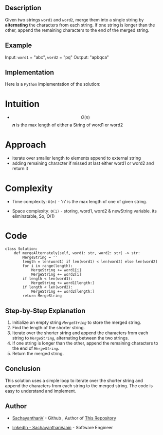 ## Description
Given two strings `word1` and `word2`, merge them into a single string by **alternating** the characters from each string. If one string is longer than the other, append the remaining characters to the end of the merged string.

## Example
Input: `word1` = "abc", `word2` = "pq"
Output: "apbqca"

## Implementation
Here is a `Python` implementation of the solution:

# Intuition
* $$O(n)$$ 
***n*** is the max length of either a String of word1 or word2

# Approach
- iterate over smaller length to elements append to external string
- adding remaining character if missed at last either word1 or word2 and return it

# Complexity
- Time complexity:
`O(n)` - 'n' is the max length of one of given string.

- Space complexity:
`O(1)` - storing, word1, word2 & newString variable. its eliminatable, So, O(1)

# Code
```
class Solution:
    def mergeAlternately(self, word1: str, word2: str) -> str:
        MergeString = '' 
        length = len(word1) if len(word1) < len(word2) else len(word2)
        for i in range(length):
            MergeString += word1[i]
            MergeString += word2[i]
        if length < len(word1):
            MergeString += word1[length:]
        if length < len(word2):
            MergeString += word2[length:]
        return MergeString
```

## Step-by-Step Explanation
1. Initialize an empty string *`MergeString`* to store the merged string.
2. Find the length of the shorter string.
3. Iterate over the shorter string and append the characters from each string to *`MergeString`*, alternating between the two strings.
4. If one string is longer than the other, append the remaining characters to the end of *`MergeString`*.
5. Return the merged string.

## Conclusion
This solution uses a simple loop to iterate over the shorter string and append the characters from each string to the merged string. The code is easy to understand and implement.


## Author

- [SachayanthanV](https://github.com/johndoe) - Github , Author of [This Repository](https://github.com/Sachayanthan-V/MyLeetCode)

- [linkedIn - SachayanthanVJain](https://www.linkedin.com/in/sachayanthan-v-jain-040838150/) - Software Engineer